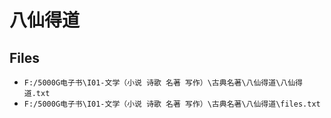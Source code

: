 # 八仙得道

## Files

- `F:/5000G电子书\I01-文学（小说 诗歌 名著 写作）\古典名著\八仙得道\八仙得道.txt`
- `F:/5000G电子书\I01-文学（小说 诗歌 名著 写作）\古典名著\八仙得道\files.txt`
